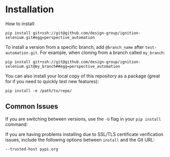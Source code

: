 # Installation

How to install:
```
pip install git+ssh://git@github.com/design-group/ignition-selenium.git#egg=perspective_automation
```

To install a version from a specific branch, add `@branch_name` after `test-automation.git`. For example, when cloning from a branch called `my_branch`:
```
pip install git+ssh://git@github.com/design-group/ignition-selenium.git@my_branch##egg=perspective_automation
```

You can also install your local copy of this repository as a package (great for if you need to quickly test new features):
```
pip install -e /path/to/repo/
```

## Common Issues

If you are switching between versions, use the `-U` flag in your `pip install` command:

If you are having problems installing due to SSL/TLS certificate verification issues, include the following options between `install` and the Git URL:
```
--trusted-host pypi.org
```
